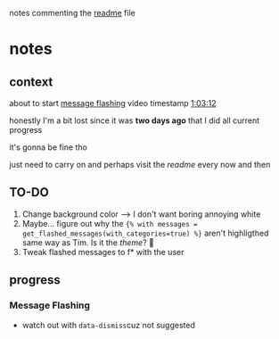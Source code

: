 notes commenting the [readme](readme.md) file


<!--jueves 27/10/2022-->
# notes

## context
about to start [message flashing](readme.md#message-flashing)
video timestamp [1:03:12](https://youtu.be/dam0GPOAvVI)


honestly I'm a bit lost since it was **two days ago** that I did all current progress

it's gonna be fine tho

just need to carry on and perhaps visit the *readme* every now and then
## TO-DO

1. Change background color --> I don't want boring annoying white 
2. Maybe... figure out why the `{% with messages = get_flashed_messages(with_categories=true) %}` aren't highligthed same way as Tim. Is it the *theme*? 🤔
3.  Tweak flashed messages to f* with the user


## progress

### Message Flashing
- watch out with `data-dismiss`cuz not suggested





